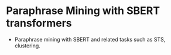 # Paraphrase Mining with SBERT transformers
* Paraphrase mining with SBERT and related tasks such as STS, clustering. 

